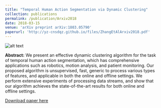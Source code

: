 ```yaml
---
title: "Temporal Human Action Segmentation via Dynamic Clustering"
collection: publications
permalink: /publication/Arxiv2018
date: 2018-03-15
venue: 'arXiv preprint arXiv:1803.05790'
paperurl: 'http://yz-cnsdqz.github.io/files/ZhangEtAlArxiv2018.pdf'
---
```


![alt text](http://yz-cnsdqz.github.io/images/HDC.jpg "Logo Title Text 1")

__Abstract:__ 
We present an effective dynamic clustering algorithm for the task of temporal human action segmentation, which has comprehensive applications such as robotics, motion analysis, and patient monitoring. Our proposed algorithm is unsupervised, fast, generic to process various types of features, and applicable in both the online and offline settings. We perform extensive experiments of processing data streams, and show that our algorithm achieves the state-of-the-art results for both online and offline settings.

[Download paper here](http://yz-cnsdqz.github.io/files/ZhangEtAlArxiv2018.pdf)

